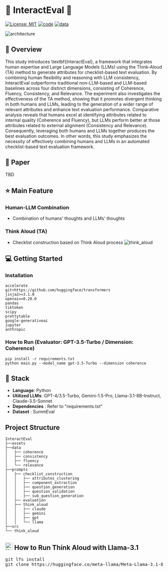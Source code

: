 
# 👦 InteractEval 🤖 


[![License: MIT](https://img.shields.io/badge/License-MIT-yellow.svg)](https://opensource.org/licenses/MIT)
[![code](https://img.shields.io/badge/Code-Python3.9-blue)](https://docs.python.org/3/license.html)
[![data](https://img.shields.io/badge/Data-SummEval-green)](https://github.com/Yale-LILY/SummEval.git)

![architecture](https://github.com/user-attachments/assets/6c5fd4f0-71e4-4b76-843c-9f0876b64beb)




## 📖 Overview

This study introduces \textbf{InteractEval}, a framework that integrates human expertise and Large Language Models (LLMs) using the Think-Aloud (TA) method to generate attributes for checklist-based text evaluation. By combining human flexibility and reasoning with LLM consistency, InteractEval outperforms traditional non-LLM-based and LLM-based baselines across four distinct dimensions, consisting of Coherence, Fluency, Consistency, and Relevance. The experiment also investigates the effectiveness of the TA method, showing that it promotes divergent thinking in both humans and LLMs, leading to the generation of a wider range of relevant attributes and enhance text evaluation performance. Comparative analysis reveals that humans excel at identifying attributes related to internal quality (Coherence and Fluency), but LLMs perform better at those attributes related to external alignment (Consistency and Relevance). Consequently, leveraging both humans and LLMs together produces the best evaluation outcomes. In other words, this study emphasizes the necessity of effectively combining humans and LLMs in an automated checklist-based text evaluation framework.

## 📑 Paper
TBD

## ⭐ Main Feature

### Human-LLM Combination
- Combination of humans' thoughts and LLMs' thoughts

### Think Aloud (TA)
- Checklist construction based on Think Aloud process
![think_aloud](https://github.com/user-attachments/assets/fb41ebde-1d4c-4ea7-b154-99e2871ccd09)


## 💻 Getting Started


### Installation
```
accelerate
git+https://github.com/huggingface/transformers
jinja2>=3.1.0
openai==0.28.0
pandas
tiktoken
scipy
prettytable
google-generativeai
jupyter
anthropic
```

### How to Run (Evaluator: GPT-3.5-Turbo / Dimension: Coherence)
```
pip install -r requirements.txt
python main.py --model_name gpt-3.5-Turbo --dimension coherence
```

## 🔧 Stack
- **Language**: Python
- **Utilized LLMs**: GPT-4/3.5-Turbo, Gemini-1.5-Pro, Llama-3.1-8B-Instruct, Claude-3.5-Sonnet
- **Dependencies** : Refer to "requirements.txt"
- **Dataset** : SummEval


## Project Structure

```
InteractEval
├──assets
├──data
│   ├── coherence
│   ├── consistency
│   ├── fluency
│   └── relevance
├──prompts
│   ├── checklist_construction
│   │   ├── attributes_clustering
│   │   ├── component_extraction
│   │   ├── question_generation
│   │   ├── question_validation
│   │   ├── sub_question_generation
│   ├── evaluation
│   ├── think_aloud
│   │   ├── claude
│   │   ├── gemini
│   │   ├── gpt
│   │   └── llama
├──src
└── think_aloud
```


## <img width="24" height="24" src="https://img.icons8.com/emoji/48/llama-emoji.png" alt="llama-emoji"/> How to Run Think Aloud with Llama-3.1
<pre>
git lfs install
git clone https://huggingface.co/meta-llama/Meta-Llama-3.1-8B-Instruct
</pre>

